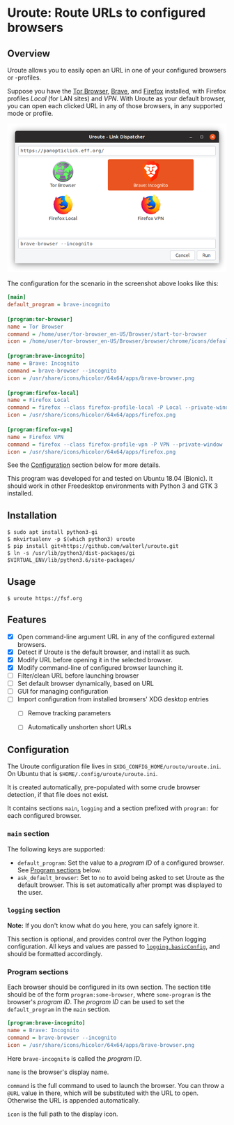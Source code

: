 # Uroute: Route URLs to configured browsers

## Overview

Uroute allows you to easily open an URL in one of your configured browsers or
-profiles.

Suppose you have the [Tor Browser](https://www.torproject.org/projects/torbrowser.html.en),
[Brave](https://brave.com), and [Firefox](https://www.mozilla.org/en-US/firefox/new/)
installed, with Firefox profiles *Local* (for LAN sites) and *VPN*. With Uroute
as your default browser, you can open each clicked URL in any of those
browsers, in any supported mode or profile.

![Screenshot](resources/screenshot.png)

The configuration for the scenario in the screenshot above looks like this:

```ini
[main]
default_program = brave-incognito

[program:tor-browser]
name = Tor Browser
command = /home/user/tor-browser_en-US/Browser/start-tor-browser
icon = /home/user/tor-browser_en-US/Browser/browser/chrome/icons/default/default128.png

[program:brave-incognito]
name = Brave: Incognito
command = brave-browser --incognito
icon = /usr/share/icons/hicolor/64x64/apps/brave-browser.png

[program:firefox-local]
name = Firefox Local
command = firefox --class firefox-profile-local -P Local --private-window
icon = /usr/share/icons/hicolor/64x64/apps/firefox.png

[program:firefox-vpn]
name = Firefox VPN
command = firefox --class firefox-profile-vpn -P VPN --private-window
icon = /usr/share/icons/hicolor/64x64/apps/firefox.png
```

See the [Configuration](#configuration) section below for more details.

This program was developed for and tested on Ubuntu 18.04 (Bionic). It should
work in other Freedesktop environments with Python 3 and GTK 3 installed.


## Installation

    $ sudo apt install python3-gi
    $ mkvirtualenv -p $(which python3) uroute
    $ pip install git+https://github.com/walterl/uroute.git
    $ ln -s /usr/lib/python3/dist-packages/gi $VIRTUAL_ENV/lib/python3.6/site-packages/


## Usage

    $ uroute https://fsf.org


## Features

* [X] Open command-line argument URL in any of the configured external browsers.
* [X] Detect if Uroute is the default browser, and install it as such.
* [X] Modify URL before opening it in the selected browser.
* [X] Modify command-line of configured browser launching it.
* [ ] Filter/clean URL before launching browser
* [ ] Set default browser dynamically, based on URL
* [ ] GUI for managing configuration
* [ ] Import configuration from installed browsers' XDG desktop entries
  * [ ] Remove tracking parameters
  * [ ] Automatically unshorten short URLs


## Configuration

The Uroute configuration file lives in `$XDG_CONFIG_HOME/uroute/uroute.ini`. On
Ubuntu that is `$HOME/.config/uroute/uroute.ini`.

It is created automatically, pre-populated with some crude browser detection,
if that file does not exist.

It contains sections `main`, `logging` and a section prefixed with `program:`
for each configured browser.

### `main` section

The following keys are supported:

* `default_program`: Set the value to a *program ID* of a configured browser.
    See [Program sections](#program-sections) below.
* `ask_default_browser`: Set to `no` to avoid being asked to set Uroute as the
    default browser. This is set automatically after prompt was displayed to
    the user.

### `logging` section

**Note:** If you don't know what do you here, you can safely ignore it.

This section is optional, and provides control over the Python logging
configuration. All keys and values are passed to
[`logging.basicConfig`](https://docs.python.org/3.6/library/logging.html#logging.basicConfig),
and should be formatted accordingly.

### Program sections

Each browser should be configured in its own section. The section title should
be of the form `program:some-browser`, where `some-program` is the browser's
*program ID*. The *program ID* can be used to set the `default_program` in the
`main` section.

```ini
[program:brave-incognito]
name = Brave: Incognito
command = brave-browser --incognito
icon = /usr/share/icons/hicolor/64x64/apps/brave-browser.png
```

Here `brave-incognito` is called the *program ID*.

`name` is the browser's display name.

`command` is the full command to used to launch the browser. You can throw a
`@URL` value in there, which will be substituted with the URL to open.
Otherwise the URL is appended automatically.

`icon` is the full path to the display icon.
